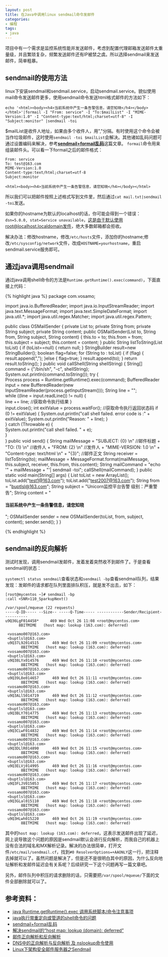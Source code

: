 ```yaml
---
layout: post
title: 在Java中调用linux sendmail命令发邮件
categories:
- 编程
tags:
- java
---
```


项目中有一个需求是监控系统性能并发送邮件，考虑到配置代理邮箱发送邮件太重量级，并且繁琐复杂，频繁发送邮件还有IP被禁之虞。所以选择sendmail来发送邮件，简单粗暴。

## sendmail的使用方法

linux下安装sendmail和sendmail.service，启动sendmail.service。貌似使用mail命令发送邮件更多，使用sendmail命令发送html格式邮件的方法如下：

```
echo '<html><body><h4>当前系统中产生一条告警信息，请您知晓</h4></body></html>'|formail -I "From: service" -I "To:$mailList" -I "MIME-Version:1.0" -I "Content-type:text/html;charset=utf-8" -I "Subject:monitor" |sendmail -toi
```
$mailList是收件人地址，如果由多个收件人，用","分隔。有时使用这个命令会被当作垃圾邮件，这时使用`sendmail -toi $mailList`会解决。其他诸如乱码问题可通过设置编码来解决，参考[**sendmail+formail乱码**](http://blog.sina.com.cn/s/blog_4097063801018v6r.html)这篇文章。
`formail`命令用来组装邮件头。可以看一下formail之后的邮件格式：

```
From: service
To: test@163.com
MIME-Version:1.0
Content-type:text/html;charset=utf-8
Subject:monitor

<html><body><h4>当前系统中产生一条告警信息，请您知晓</h4></body></html>
```

所以我们可以把邮件按照上述格式写到文件里，然后通过`cat mail.txt|sendmail -toi`发送。

如果你的hostname为默认的localhost的话，你可能会得到一个错误：`dsn=5.0.0, stat=Service unavailable`，这是由于默认使用root@localhost.localdomain发件，绝大多数邮箱都会拒收。

解决办法：修改hostname，修改`/etc/hosts`文件，添加你的hostname;修改`/etc/sysconfig/network`文件，改成`HOSTNAME=yourhostname`，重启sendmail.service服务即可。

## 通过java调用sendmail

通过java调用shell命令的方法是`Runtime.getRuntime().exec(command)`，下面直接上代码：

{% highlight java %}
package com.vosamo;

import java.io.BufferedReader;
import java.io.InputStreamReader;
import java.text.MessageFormat;
import java.text.SimpleDateFormat;
import java.util.*;
import java.util.regex.Matcher;
import java.util.regex.Pattern;

public class OSMailSender {
    private List<String> to;
    private String from;
    private String subject;
    private String content;
    public OSMailSender(List<String> to, String from, String subject, String content) {
        this.to = to;
        this.from = from;
        this.subject = subject;
        this.content = content;
    }
    public String listToString(List<String> toList) {
        if (toList==null) {
            return null;
        }
        StringBuilder result=new StringBuilder();
        boolean flag=false;
        for (String to : toList) {
            if (flag) {
                result.append(",");
            }else {
                flag=true;
            }
            result.append(to);
        }
        return result.toString();
    }
    public void callShell(String shellString) {
        String[] command = {"/bin/sh", "-c", shellString};
        System.out.println(command.toString());
        try {  
            Process process = Runtime.getRuntime().exec(command);
            BufferedReader input = new BufferedReader(new InputStreamReader(process.getInputStream()));
            String line = "";  
            while ((line = input.readLine()) != null) {  
                line += line;    //获取命令执行结果
            }  
            input.close();
            int exitValue = process.waitFor();    //获取命令执行返回状态码
            if (0 != exitValue) {
                System.out.println("call shell failed. error code is :" + exitValue);
                System.out.println("Reason: " + line);
            }  
        } catch (Throwable e) {  
            System.out.println("call shell failed. " + e);  
        }  
    }
    public void send() {
        String mailMessage = 
            "SUBJECT: {0} \n"    //邮件标题
            + "TO: {1} \n"       //收件人
            + "FROM: {2} \n"     //发件人
            + "MIME-VERSION: 1.0 \n"
            + "Content-type: text/html \n"
                + "{3}";    //邮件正文
        String receiver = listToString(to);
        mailMessage = MessageFormat.format(mailMessage, this.subject, receiver, this.from, this.content);
        String mailCommand = "echo '" + mailMessage + "'| sendmail -toi";
        callShell(mailCommand);
    }
    public static void main(String[] args) {
        List<String> toList = new ArrayList<String>();
        toList.add("test1@163.com");
        toList.add("test2007@163.com");
        String from = "buptlsl@163.com";
        String subject = "Unicorn监控平台告警 级别：严重警告";
        String content = "<html><body><h4>当前系统中产生一条告警信息，请您知晓</h4></body></html>";
        OSMailSender sender = new OSMailSender(toList, from, subject, content);
        sender.send();
    }
}

{% endhighlight %}

## sendmail的反向解析

测试时发现，调用sendmail发邮件，发着发着突然收不到邮件了。于是查看sendmail的状态：

`systemctl status sendmail`查看状态和`sendmail -bp`查看sendmail队列，结果发现：发邮件的请求都在队列里面排队积压，就是发不出去，如下：

```
[root@mycentos ~]# sendmail -bp
:call <SNR>110_SparkupNext()

/var/spool/mqueue (22 requests)
-----Q-ID----- --Size-- -----Q-Time----- ------------Sender/Recipient-----------
u9Q36LgF014458*     469 Wed Oct 26 11:08 <root@mycentos.com>
      8BITMIME   (host map: lookup (163.com): deferred)

 <vosamo007@163.com>
 <buptlsl@163.com>
 u9Q37L92014515      469 Wed Oct 26 11:09 <root@mycentos.com>
       8BITMIME   (host map: lookup (163.com): deferred)
 <vosamo007@163.com>
 <buptlsl@163.com>
 u9Q38LYx014576      469 Wed Oct 26 11:10 <root@mycentos.com>
       8BITMIME   (host map: lookup (163.com): deferred)
 <vosamo007@163.com>
 <buptlsl@163.com>
 u9Q39L8e014657      469 Wed Oct 26 11:11 <root@mycentos.com>
       8BITMIME   (host map: lookup (163.com): deferred)
 <vosamo007@163.com>
 <buptlsl@163.com>
 u9Q3ALl5014719      469 Wed Oct 26 11:12 <root@mycentos.com>
       8BITMIME   (host map: lookup (163.com): deferred)
 <vosamo007@163.com>
 <buptlsl@163.com>
 u9Q3BLY7014775      469 Wed Oct 26 11:13 <root@mycentos.com>
       8BITMIME   (host map: lookup (163.com): deferred)
 <vosamo007@163.com>
 <buptlsl@163.com>
 u9Q3CLwF014832      469 Wed Oct 26 11:14 <root@mycentos.com>
       8BITMIME   (host map: lookup (163.com): deferred)
 <vosamo007@163.com>
 <buptlsl@163.com>
 u9Q3DLlR014890      469 Wed Oct 26 11:15 <root@mycentos.com>
       8BITMIME   (host map: lookup (163.com): deferred)
 <vosamo007@163.com>
 <buptlsl@163.com>
 u9Q3ELVj014995      469 Wed Oct 26 11:16 <root@mycentos.com>
       8BITMIME   (host map: lookup (163.com): deferred)
 <vosamo007@163.com>
 <buptlsl@163.com>
 u9Q3FLJV015053      469 Wed Oct 26 11:17 <root@mycentos.com>
       8BITMIME   (host map: lookup (163.com): deferred)
 <vosamo007@163.com>
 <buptlsl@163.com>
 u9Q3GLal015110      469 Wed Oct 26 11:18 <root@mycentos.com>
       8BITMIME   (host map: lookup (163.com): deferred)
 <vosamo007@163.com>
 <buptlsl@163.com>
 u9Q3HLwh015220      469 Wed Oct 26 11:19 <root@mycentos.com>
       8BITMIME   (host map: lookup (163.com): deferred)
```

其中的`host map: lookup (163.com): deferred`，这表示发送邮件出现了延迟，网上说导致这个问题的原因是sendmail默认会进行反向解析，而我自己的机器上没有合法的域名和MX解析记录。解决的办法很简单，打开文件`/etc/mail/sendmail.cf`，找到`#0 ResolverOptions=+AAONLY`这一行，把注释去掉就可以了。虽然问题是解决了，但是还不是很明白其中的原因，为什么反向地址解析和发邮件延迟会有关系呢？后续研究一下这个问题再写一篇文章吧。

另外，邮件队列中积压的请求删除的话，只需要把`/var/spool/mqueue/`下面的文件全部删除就可以了。

## 参考资料：
- [java Runtime.getRuntime().exec 调用系统脚本/命令注意事项](http://blog.csdn.net/q1059081877q/article/details/48050735)
- [java执行带重定向或管道的shell命令的问题](http://www.cnblogs.com/lisperl/archive/2012/06/28/2568494.html)
- [sendmail+formail乱码](http://blog.sina.com.cn/s/blog_4097063801018v6r.html)
- [解决sendmail的“host map: lookup (domain): deferred”](http://blog.sina.com.cn/s/blog_7cc54c730101mf21.html)
- [邮件正向解析和反向解析](http://287049522.blog.51cto.com/525338/662791)
- [DNS中的正向解析与反向解析 及 nslookup命令使用](http://blog.csdn.net/guyue35/article/details/50464495)
- [Linux下架构安全邮件服务器之Sendmail](http://guojiping.blog.51cto.com/5635432/987990/)
